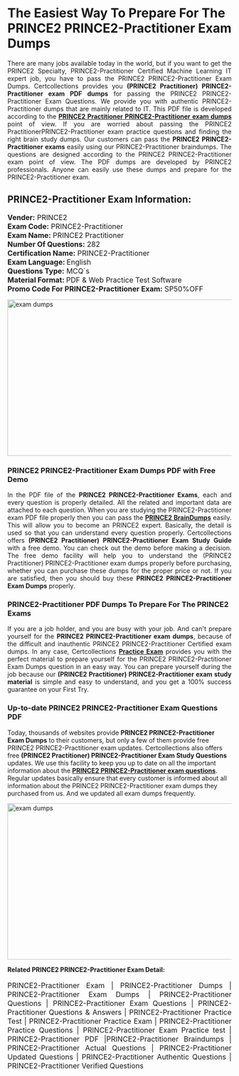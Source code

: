 <h1>The Easiest Way To Prepare For The PRINCE2 PRINCE2-Practitioner Exam Dumps</h1> <p style="text-align:justify">There are many jobs available today in the world, but if you want to get the PRINCE2 Specialty, PRINCE2-Practitioner Certified Machine Learning IT expert job, you have to pass the PRINCE2 PRINCE2-Practitioner Exam Dumps. Certcollections provides you <strong>(PRINCE2 Practitioner) PRINCE2-Practitioner exam PDF dumps</strong> for passing the PRINCE2 PRINCE2-Practitioner Exam Questions. We provide you with authentic PRINCE2-Practitioner dumps that are mainly related to IT. This PDF file is developed according to the <a href="https://www.certsofficial.com/prince2/prince2-practitioner-questions"><strong>PRINCE2 Practitioner PRINCE2-Practitioner exam dumps</strong></a> point of view. If you are worried about passing the PRINCE2 PractitionerPRINCE2-Practitioner exam practice questions and finding the right brain study dumps. Our customers can pass the <strong>PRINCE2 PRINCE2-Practitioner exams </strong>easily using our PRINCE2-Practitioner braindumps. The questions are designed according to the PRINCE2 PRINCE2-Practitioner exam point of view. The PDF dumps are developed by PRINCE2 professionals. Anyone can easily use these dumps and prepare for the PRINCE2-Practitioner exam.</p> <h2><strong>PRINCE2-Practitioner Exam Information:</strong></h2> <p><span style="font-size:16px"><strong>Vender:</strong> PRINCE2<br /> <strong>Exam Code:</strong> PRINCE2-Practitioner<br /> <strong>Exam Name:</strong> PRINCE2 Practitioner<br /> <strong>Number Of Questions:</strong> 282<br /> <strong>Certification Name:</strong> PRINCE2-Practitioner<br /> <strong>Exam Language: </strong>English<br /> <strong>Questions Type:</strong> MCQ`s<br /> <strong>Material Format: </strong>PDF & Web Practice Test Software<br /> <strong>Promo Code For PRINCE2-Practitioner Exam:</strong> SP50%OFF</span></p> <p><a href="https://www.certsofficial.com/prince2/prince2-practitioner-questions" rel="no-follow"><img alt="exam dumps" src="https://www.certcollections.com/uploads/content/certsofficial.jpg" style="height:350px; width:750px" /></a></p> <h3><strong>PRINCE2 PRINCE2-Practitioner Exam Dumps PDF with Free Demo</strong></h3> <p style="text-align:justify">In the PDF file of the <strong>PRINCE2 PRINCE2-Practitioner Exams</strong>, each and every question is properly detailed. All the related and important data are attached to each question. When you are studying the PRINCE2-Practitioner exam PDF file properly then you can pass the <a href="https://www.certsofficial.com/prince2-dumps"><strong>PRINCE2 BrainDumps</strong></a> easily. This will allow you to become an PRINCE2 expert. Basically, the detail is used so that you can understand every question properly. Certcollections offers <strong>(PRINCE2 Practitioner) PRINCE2-Practitioner Exam Study Guide</strong> with a free demo. You can check out the demo before making a decision. The free demo facility will help you to understand the (PRINCE2 Practitioner) PRINCE2-Practitioner exam dumps properly before purchasing, whether you can purchase these dumps for the proper price or not. If you are satisfied, then you should buy these <strong>PRINCE2 PRINCE2-Practitioner Exam Dumps</strong> properly.</p> <h3><strong>PRINCE2-Practitioner PDF Dumps To Prepare For The PRINCE2 Exams</strong></h3> <p style="text-align:justify">If you are a job holder, and you are busy with your job. And can't prepare yourself for the <strong>PRINCE2 PRINCE2-Practitioner exam dumps</strong>, because of the difficult and inauthentic PRINCE2 PRINCE2-Practitioner Certified exam dumps. In any case, Certcollections <strong><a href="https://www.certsofficial.com/">Practice Exam</a></strong> provides you with the perfect material to prepare yourself for the PRINCE2 PRINCE2-Practitioner Exam Dumps question in an easy way. You can prepare yourself during the job because our <strong>(PRINCE2 Practitioner) PRINCE2-Practitioner exam study material</strong> is simple and easy to understand, and you get a 100% success guarantee on your First Try.</p> <h3><strong>Up-to-date PRINCE2 PRINCE2-Practitioner Exam Questions PDF</strong></h3> <p>Today, thousands of websites provide <strong>PRINCE2 PRINCE2-Practitioner Exam Dumps</strong> to their customers, but only a few of them provide free PRINCE2 PRINCE2-Practitioner exam updates. Certcollections also offers free <strong>(PRINCE2 Practitioner) PRINCE2-Practitioner Exam Study Questions</strong> updates. We use this facility to keep you up to date on all the important information about the <a href="https://www.certsofficial.com/prince2/prince2-practitioner-questions"><strong>PRINCE2 PRINCE2-Practitioner exam questions</strong></a>. Regular updates basically ensure that every customer is informed about all information about the PRINCE2 PRINCE2-Practitioner exam dumps they purchased from us. And we updated all exam dumps frequently.</p> <p><a href="https://www.certsofficial.com/prince2/prince2-practitioner-questions"><img alt="exam dumps " src="https://www.certcollections.com/uploads/content/certsofficial2.jpg" style="height:350px; width:750px" /></a></p> <p style="text-align:justify"><span style="font-size:14px"><strong>Related PRINCE2 PRINCE2-Practitioner Exam Detail:</strong></span><br /> <br /> <span style="font-size:16px">PRINCE2-Practitioner Exam | PRINCE2-Practitioner Dumps | PRINCE2-Practitioner Exam Dumps | PRINCE2-Practitioner Questions | PRINCE2-Practitioner Exam Questions | PRINCE2-Practitioner Questions & Answers | PRINCE2-Practitioner Practice Test | PRINCE2-Practitioner Practice Exam | PRINCE2-Practitioner Practice Questions | PRINCE2-Practitioner Exam Practice test | PRINCE2-Practitioner PDF |PRINCE2-Practitioner Braindumps | PRINCE2-Practitioner Actual Questions | PRINCE2-Practitioner Updated Questions | PRINCE2-Practitioner Authentic Questions | PRINCE2-Practitioner Verified Questions</span></p>
